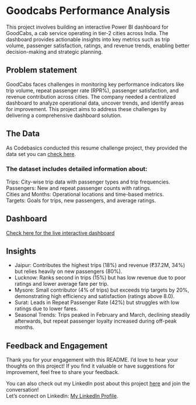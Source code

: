 # Goodcabs Performance Analysis

This project involves building an interactive Power BI dashboard for GoodCabs, a cab service operating in tier-2 cities across India. The dashboard provides actionable insights into key metrics such as trip volume, passenger satisfaction, ratings, and revenue trends, enabling better decision-making and strategic planning.

## Problem statement

GoodCabs faces challenges in monitoring key performance indicators like trip volume, repeat passenger rate (RPR%), passenger satisfaction, and revenue contribution across cities. The company needed a centralized dashboard to analyze operational data, uncover trends, and identify areas for improvement. This project aims to address these challenges by delivering a comprehensive dashboard solution.

## The Data
As Codebasics conducted this resume challenge project, they provided the data set  you can [check here](https://codebasics.io/challenge/codebasics-resume-project-challenge/16).

### The dataset includes detailed information about:

Trips: City-wise trip data with passenger types and trip frequencies.  
Passengers: New and repeat passenger counts with ratings.  
Cities and Months: Operational locations and time-based metrics.  
Targets: Goals for trips, new passengers, and average ratings.

## Dashboard
[Check here for the live interactive dashboard](https://app.powerbi.com/view?r=eyJrIjoiZmU0MWFjOWEtYTY2ZC00MWE0LTk3OTYtMmM1NWJiY2Q5MTRhIiwidCI6ImM2ZTU0OWIzLTVmNDUtNDAzMi1hYWU5LWQ0MjQ0ZGM1YjJjNCJ9)

## Insights

- Jaipur: Contributes the highest trips (18%) and revenue (₹37.2M, 34%) but relies heavily on new passengers (80%).  
- Lucknow: Ranks second in trips (15%) but has low revenue due to poor ratings and lower average fare per trip.  
- Mysore: Small contributor (4% of trips) but exceeds trip targets by 20%, demonstrating high efficiency and satisfaction (ratings above 8.0).  
- Surat: Leads in Repeat Passenger Rate (42%) but struggles with low ratings due to lower fares.  
- Seasonal Trends: Trips peaked in February and March, declining steadily afterwards, but repeat passenger loyalty increased during off-peak months.

## Feedback and Engagement

Thank you for your engagement with this README. 
I’d love to hear your thoughts on this project! If you find it valuable or have suggestions for improvement, feel free to share your feedback.

You can also check out my LinkedIn post about this project [here](https://www.linkedin.com/posts/sourav-kumar-sahoo_dataanalytics-powerbi-dashboarddesign-activity-7279353848081620992-ONcU?utm_source=share&utm_medium=member_desktop) and join the conversation!  
Let’s connect on LinkedIn: [My LinkedIn Profile](https://www.linkedin.com/in/sourav-kumar-sahoo/).

